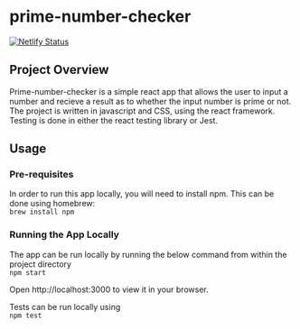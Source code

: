 # prime-number-checker

[![Netlify Status](https://api.netlify.com/api/v1/badges/57f69f04-5ebc-4823-b950-5600b49ac985/deploy-status)](https://app.netlify.com/sites/prismatic-manatee-98d854/deploys)

## Project Overview

Prime-number-checker is a simple react app that allows the user to input a number and recieve a result as to whether the input number is prime or not. 
The project is written in javascript and CSS, using the react framework. Testing is done in either the react testing library or Jest.

## Usage

### Pre-requisites 

In order to run this app locally, you will need to install npm. This can be done using homebrew:    
`brew install npm`   

### Running the App Locally

The app can be run locally by running the below command from within the project directory   
`npm start`

Open http://localhost:3000 to view it in your browser.

Tests can be run locally using   
`npm test`
